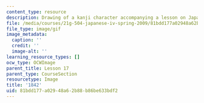 ```yaml
---
content_type: resource
description: Drawing of a kanji character accompanying a lesson on Japanese.
file: /media/courses/21g-504-japanese-iv-spring-2009/81bdd177a02948a62b88b86be633bdf2_1842.gif
file_type: image/gif
image_metadata:
  caption: ''
  credit: ''
  image-alt: ''
learning_resource_types: []
ocw_type: OCWImage
parent_title: Lesson 17
parent_type: CourseSection
resourcetype: Image
title: '1842'
uid: 81bdd177-a029-48a6-2b88-b86be633bdf2
---
```

